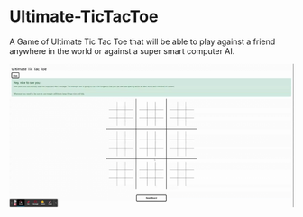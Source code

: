 # Ultimate-TicTacToe
A Game of Ultimate Tic Tac Toe that will be able to play against a friend anywhere in the world or against a super smart computer AI.

![ Alt text](UtictactoeDemo1.gif)